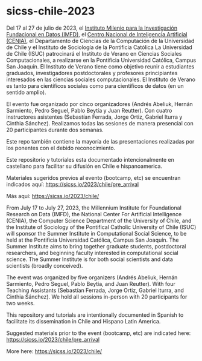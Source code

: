# sicss-chile-2023

Del 17 al 27 de julio de 2023, el [Instituto Milenio para la Investigación Fundacional en Datos (IMFD)](https://imfd.cl/), el [Centro Nacional de Inteligencia Artificial (CENIA)](https://cenia.cl/), el Departamento de Ciencias de la Computación de la Universidad de Chile y el Instituto de Sociología de la Pontificia Católica La Universidad de Chile (ISUC) patrocinará el Instituto de Verano en Ciencias Sociales Computacionales, a realizarse en la Pontificia Universidad Católica, Campus San Joaquín. El Instituto de Verano tiene como objetivo reunir a estudiantes graduados, investigadores postdoctorales y profesores principiantes interesados ​​en las ciencias sociales computacionales. El Instituto de Verano es tanto para científicos sociales como para científicos de datos (en un sentido amplio).

El evento fue organizado por cinco organizadores (Andrés Abeliuk, Hernán Sarmiento, Pedro Seguel, Pablo Beytía y Juan Reutter). Con cuatro instructores asistentes (Sebastían Ferrada, Jorge Ortiz, Gabriel Iturra y Cinthia Sánchez). Realizamos todas las sesiones de manera presencial con 20 participantes durante dos semanas.

Este repo también contiene la mayoría de las presentaciones realizadas por los ponentes con el debido reconocimiento.

Este repositorio y tutoriales esta documentado intencionalmente en castellano para facilitar su difusión en Chile e hispanoamerica. 

Materiales sugeridos previos al evento (bootcamp, etc) se encuentran indicados aquí: https://sicss.io/2023/chile/pre_arrival

Más aquí: https://sicss.io/2023/chile/

From July 17 to July 27, 2023, the Millennium Institute for Foundational Research on Data (IMFD), the National Center For Artificial Intelligence (CENIA), the Computer Science Department of the University of Chile, and the Institute of Sociology of the Pontifical Catholic University of Chile (ISUC) will sponsor the Summer Institute in Computational Social Science, to be held at the Pontificia Universidad Católica, Campus San Joaquín. The Summer Institute aims to bring together graduate students, postdoctoral researchers, and beginning faculty interested in computational social science. The Summer Institute is for both social scientists and data scientists (broadly conceived).

The event was organized by five organizers (Andrés Abeliuk, Hernán Sarmiento, Pedro Seguel, Pablo Beytía, and Juan Reutter). With four Teaching Assistants (Sebastían Ferrada, Jorge Ortiz, Gabriel Iturra, and Cinthia Sánchez). We hold all sessions in-person with 20 participants for two weeks.

This repository and tutorials are intentionally documented in Spanish to facilitate its dissemination in Chile and Hispano Latin America.

Suggested materials prior to the event (bootcamp, etc) are indicated here: https://sicss.io/2023/chile/pre_arrival

More here: https://sicss.io/2023/chile/


